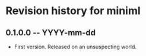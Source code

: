 # Revision history for miniml

## 0.1.0.0 -- YYYY-mm-dd

* First version. Released on an unsuspecting world.
